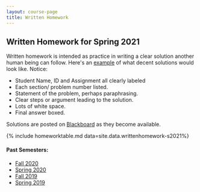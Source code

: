 ```yaml
---
layout: course-page
title: Written Homework
---
```


## Written Homework for Spring 2021

Written homework is intended as practice in writing a 
clear solution another human being can follow.  Here's
an [example](assets/materials/Spring2021/SampleWrittenSolutions.pdf)
of what decent solutions would look like. Notice:

   *  Student Name, ID and Assignment all clearly labeled
   *  Each section/ problem number listed.
   *  Statement of the problem, perhaps paraphrasing.
   *  Clear steps or argument leading to the solution.
   *  Lots of white space.
   *  Final answer boxed.

Solutions are posted on [Blackboard](https://classes.alaska.edu/)
as they become available.

{% include homeworktable.md  data=site.data.writtenhomework-s2021%}

#### Past Semesters:

  * [Fall 2020](writtenhomework-f2020)
  * [Spring 2020](writtenhomework-s2020)
  * [Fall 2019](writtenhomework-f2019)
  * [Spring 2019](writtenhomework-s2019)
